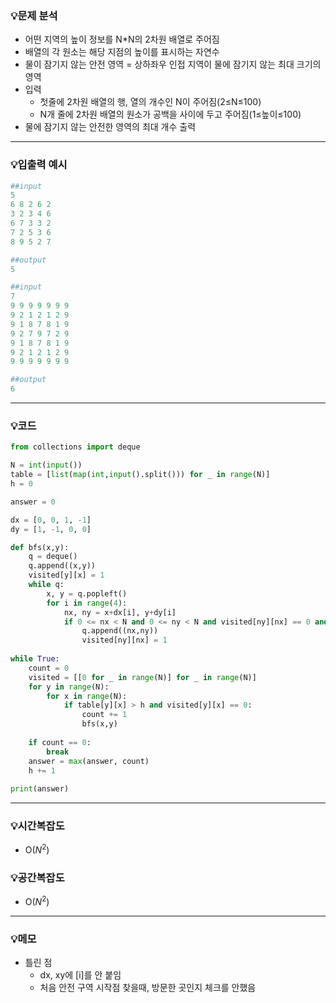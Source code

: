 ### 💡문제 분석

- 어떤 지역의 높이 정보를 N*N의 2차원 배열로 주어짐
- 배열의 각 원소는 해당 지점의 높이를 표시하는 자연수
- 물이 잠기지 않는 안전 영역 = 상하좌우 인접 지역이 물에 잠기지 않는 최대 크기의 영역
- 입력
    - 첫줄에 2차원 배열의 행, 열의 개수인 N이 주어짐(2≤N≤100)
    - N개 줄에 2차원 배열의 원소가 공백을 사이에 두고 주어짐(1≤높이≤100)
- 물에 잠기지 않는 안전한 영역의 최대 개수 출력

---

### 💡입출력 예시

```python
##input
5
6 8 2 6 2
3 2 3 4 6
6 7 3 3 2
7 2 5 3 6
8 9 5 2 7

##output
5
```

```python
##input
7
9 9 9 9 9 9 9
9 2 1 2 1 2 9
9 1 8 7 8 1 9
9 2 7 9 7 2 9
9 1 8 7 8 1 9
9 2 1 2 1 2 9
9 9 9 9 9 9 9

##output
6
```

---

### 💡코드

```python
from collections import deque

N = int(input())
table = [list(map(int,input().split())) for _ in range(N)]
h = 0

answer = 0  

dx = [0, 0, 1, -1]
dy = [1, -1, 0, 0]

def bfs(x,y):
    q = deque()
    q.append((x,y))
    visited[y][x] = 1
    while q:
        x, y = q.popleft()
        for i in range(4):
            nx, ny = x+dx[i], y+dy[i]
            if 0 <= nx < N and 0 <= ny < N and visited[ny][nx] == 0 and table[ny][nx] > h:
                q.append((nx,ny))
                visited[ny][nx] = 1
                
while True:
    count = 0
    visited = [[0 for _ in range(N)] for _ in range(N)]
    for y in range(N):
        for x in range(N):
            if table[y][x] > h and visited[y][x] == 0:
                count += 1
                bfs(x,y)
    
    if count == 0:
        break
    answer = max(answer, count)
    h += 1
    
print(answer)
```

---

### 💡시간복잡도

- O($N^2$)

### 💡공간복잡도

- O($N^2$)

---

### 💡메모

- 틀린 점
    - dx, xy에 [i]를 안 붙임
    - 처음 안전 구역 시작점 찾을때, 방문한 곳인지 체크를 안했음